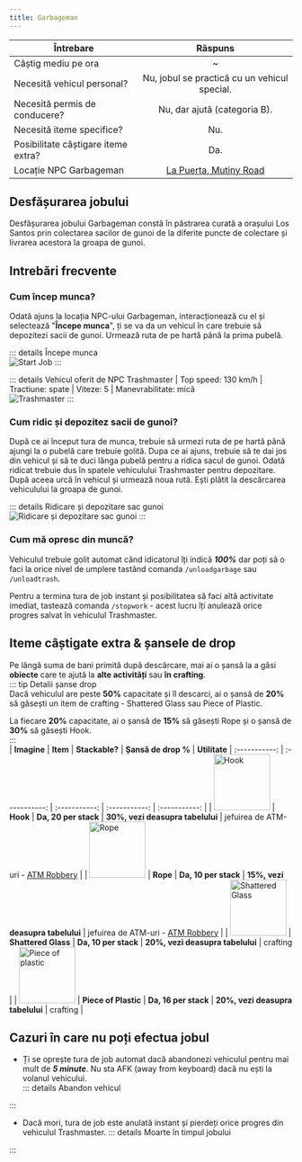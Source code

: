 ```yaml
---
title: Garbageman
---
```


| Întrebare   | Răspuns |
| ----------- | :-----------: |
| Câștig mediu pe ora | ~<Dinero :amount='1750' /> |
| Necesită vehicul personal? | Nu, jobul se practică cu un vehicul special. |
| Necesită permis de conducere? | Nu, dar ajută (categoria B). |
| Necesită iteme specifice? | Nu. |
| Posibilitate câștigare iteme extra? | Da. |
| Locație NPC Garbageman | [La Puerta, Mutiny Road](https://i.imgur.com/gyUjAQG.png) |

## Desfășurarea jobului  

Desfășurarea jobului Garbageman constă în păstrarea curată a orașului Los Santos prin colectarea sacilor de gunoi de la diferite puncte de colectare și livrarea acestora la groapa de gunoi.  

## Intrebări frecvente

### Cum încep munca?

Odată ajuns la locația NPC-ului Garbageman, interacționează cu el și selectează "**Începe munca**", ți se va da un vehicul în care trebuie să depozitezi sacii de gunoi. Urmează ruta de pe hartă până la prima pubelă.

::: details Începe munca  
  <Image src="https://i.imgur.com/lIPqxgm.gif" alt="Start Job" />
:::  

::: details Vehicul oferit de NPC 
  Trashmaster | Top speed: 130 km/h | Tractiune: spate | Viteze: 5 | Manevrabilitate: mică  
  <Image src="https://i.imgur.com/inPyGOf.png" alt="Trashmaster" />
::: 
 
### Cum ridic și depozitez sacii de gunoi?  

După ce ai început tura de munca, trebuie să urmezi ruta de pe hartă până ajungi la o pubelă care trebuie golită. Dupa ce ai ajuns, trebuie să te dai jos din vehicul și să te duci lânga pubelă pentru a ridica sacul de gunoi. Odată ridicat trebuie dus în spatele vehiculului Trashmaster pentru depozitare. După aceea urcă în vehicul și urmează noua rută. Ești plătit la descărcarea vehiculului la groapa de gunoi.

::: details Ridicare și depozitare sac gunoi  
  <Image src="https://i.imgur.com/JXZvgXX.gif" alt="Ridicare și depozitare sac gunoi" />
:::  

### Cum mă opresc din muncă?
 
Vehiculul trebuie golit automat când idicatorul îți indică _**100%**_ dar poți să o faci la orice nivel de umplere tastând comanda `/unloadgarbage` sau `/unloadtrash`.

Pentru a termina tura de job instant și posibilitatea să faci altă activitate imediat, tastează comanda `/stopwork` - acest lucru îți anulează orice progres salvat în vehiculul Trashmaster.

## Iteme câștigate extra & șansele de drop

Pe lângă suma de bani primită după descărcare, mai ai o șansă la a găsi **obiecte** care te ajută la **alte activități** sau **în crafting**.  
::: tip Detalii șanse drop  
Dacă vehiculul are peste **50%** capacitate și îl descarci, ai o șansă de **20%** să găsești un item de crafting - Shattered Glass sau Piece of Plastic.

La fiecare **20%** capacitate, ai o șansă de **15%** să găsești Rope și o șansă de **30%** să găsești Hook.  
:::  
| **Imagine** | **Item** | **Stackable?** | **Șansă de drop %** | **Utilitate**
| :-----------: | :-----------: | :-----------: | :-----------: | :-----------: |
| <Image src="https://i.imgur.com/UXt9NNT.png" alt="Hook" width="100" /> | **Hook** | **Da, 20 per stack** |  **30%, vezi deasupra tabelului**  | jefuirea de ATM-uri - [ATM Robbery](../general/atm-robbery) |
| <Image src="https://i.imgur.com/GarEQ1P.png" alt="Rope" width="100" /> | **Rope** | **Da, 10 per stack** |  **15%, vezi deasupra tabelului** | jefuirea de ATM-uri - [ATM Robbery](../general/atm-robbery) |
| <Image src="https://i.imgur.com/hUMaLGq.png" alt="Shattered Glass" width="100" /> | **Shattered Glass** | **Da, 10 per stack** |  **20%, vezi deasupra tabelului**  | crafting |
| <Image src="https://i.imgur.com/4CZcmp2.png" alt="Piece of plastic" width="100" /> | **Piece of Plastic** | **Da, 16 per stack** |  **20%, vezi deasupra tabelului** | crafting |

## Cazuri în care nu poți efectua jobul  

- Ți se oprește tura de job automat dacă abandonezi vehiculul pentru mai mult de _**5 minute**_. Nu sta AFK (away from keyboard) dacă nu ești la volanul vehicului.  
::: details Abandon vehicul  
 <!-- <Image src="" alt="Abandon vehicul" />   -->
:::  

- Dacă mori, tura de job este anulată instant și pierdeți orice progres din vehiculul Trashmaster. 
::: details Moarte în timpul jobului
 <!-- <Image src="" alt="Moarte job Garbageman" /> -->
:::  
